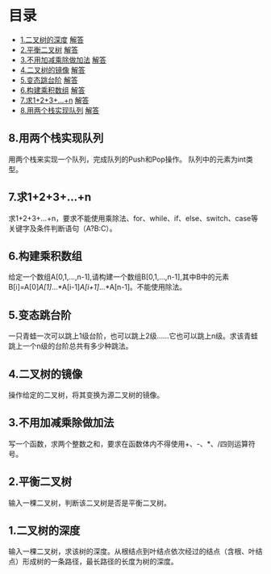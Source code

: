 # 目录
* [1.二叉树的深度](#1.二叉树的深度)  [解答](./1.二叉树的深度.cpp)
* [2.平衡二叉树](#2.平衡二叉树) [解答](./2.平衡二叉树.cpp) 
* [3.不用加减乘除做加法](#3.不用加减乘除做加法) [解答](./3.不用加减乘除做加法.cpp)
* [4.二叉树的镜像](#4.二叉树的镜像) [解答](./4.二叉树的镜像.cpp)
* [5.变态跳台阶](#5.变态跳台阶) [解答](./5.变态跳台阶.cpp)
* [6.构建乘积数组](#6.构建乘积数组) [解答](./6.构建乘积数组.cpp)
* [7.求1+2+3+...+n](#7.求1+2+3+...+n) [解答](./7.求1+2+3+...+n.cpp)
* [8.用两个栈实现队列](#8.用两个栈实现队列) [解答](./8.用两个栈实现队列.cpp)
## 8.用两个栈实现队列

用两个栈来实现一个队列，完成队列的Push和Pop操作。 队列中的元素为int类型。
## 7.求1+2+3+...+n

求1+2+3+...+n，要求不能使用乘除法、for、while、if、else、switch、case等关键字及条件判断语句（A?B:C）。
## 6.构建乘积数组

给定一个数组A[0,1,...,n-1],请构建一个数组B[0,1,...,n-1],其中B中的元素B[i]=A[0]*A[1]*...*A[i-1]*A[i+1]*...*A[n-1]。不能使用除法。

## 5.变态跳台阶

一只青蛙一次可以跳上1级台阶，也可以跳上2级……它也可以跳上n级。求该青蛙跳上一个n级的台阶总共有多少种跳法。

## 4.二叉树的镜像

操作给定的二叉树，将其变换为源二叉树的镜像。

## 3.不用加减乘除做加法

写一个函数，求两个整数之和，要求在函数体内不得使用+、-、*、/四则运算符号。

## 2.平衡二叉树

输入一棵二叉树，判断该二叉树是否是平衡二叉树。

## 1.二叉树的深度

输入一棵二叉树，求该树的深度。从根结点到叶结点依次经过的结点（含根、叶结点）形成树的一条路径，最长路径的长度为树的深度。

